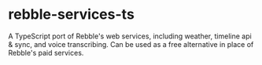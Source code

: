 # rebble-services-ts
A TypeScript port of Rebble's web services, including weather, timeline api &amp; sync, and voice transcribing. Can be used as a free alternative in place of Rebble's paid services.
